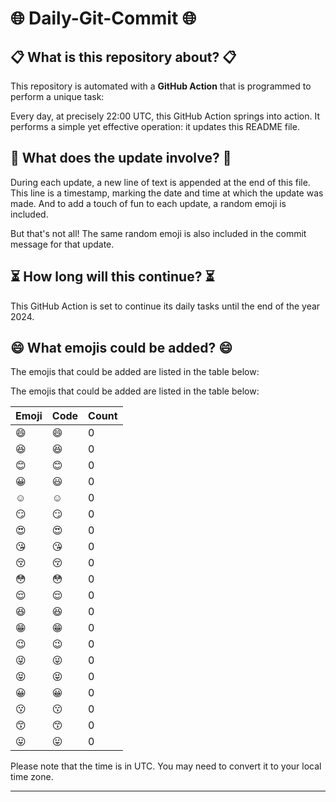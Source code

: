 # 🌐 Daily-Git-Commit 🌐

## 📋 What is this repository about? 📋

This repository is automated with a **GitHub Action** that is programmed to perform a unique task:

Every day, at precisely 22:00 UTC, this GitHub Action springs into action. It performs a simple yet effective operation: it updates this README file.

## 🔄 What does the update involve? 🔄

During each update, a new line of text is appended at the end of this file. This line is a timestamp, marking the date and time at which the update was made. And to add a touch of fun to each update, a random emoji is included.

But that's not all! The same random emoji is also included in the commit message for that update.

## ⏳ How long will this continue? ⏳

This GitHub Action is set to continue its daily tasks until the end of the year 2024.

## 😄 What emojis could be added? 😄

The emojis that could be added are listed in the table below:

The emojis that could be added are listed in the table below:

| Emoji | Code | Count |
| --- | --- | --- |
| 😄 | :smile: | 0 |
| 😆 | :laughing: | 0 |
| 😊 | :blush: | 0 |
| 😀 | :smiley: | 0 |
| ☺️ | :relaxed: | 0 |
| 😏 | :smirk: | 0 |
| 😍 | :heart_eyes: | 0 |
| 😘 | :kissing_heart: | 0 |
| 😚 | :kissing_closed_eyes: | 0 |
| 😳 | :flushed: | 0 |
| 😌 | :relieved: | 0 |
| 😆 | :satisfied: | 0 |
| 😁 | :grin: | 0 |
| 😉 | :wink: | 0 |
| 😜 | :stuck_out_tongue_winking_eye: | 0 |
| 😝 | :stuck_out_tongue_closed_eyes: | 0 |
| 😀 | :grinning: | 0 |
| 😗 | :kissing: | 0 |
| 😙 | :kissing_smiling_eyes: | 0 |
| 😛 | :stuck_out_tongue: | 0 |


Please note that the time is in UTC. You may need to convert it to your local time zone.

---
